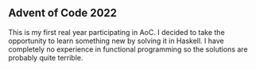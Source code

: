 ## Advent of Code 2022

This is my first real year participating in AoC.
I decided to take the opportunity to learn something new by solving it in Haskell.
I have completely no experience in functional programming so the solutions are probably quite terrible.
